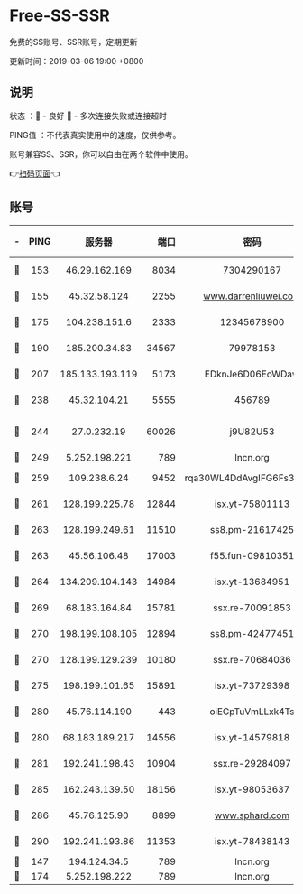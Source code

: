 # Free-SS-SSR

免费的SS账号、SSR账号，定期更新

更新时间：2019-03-06 19:00 +0800

## 说明

状态     ：🙂 - 良好 🙁 - 多次连接失败或连接超时

PING值   ：不代表真实使用中的速度，仅供参考。

账号兼容SS、SSR，你可以自由在两个软件中使用。

👉[扫码页面](https://liesauer.github.io/Free-SS-SSR/)👈

## 账号

|-|PING|服务器|端口|密码|加密方式|区域|
|:----:|:----:|:-----:|-----:|:----:|:----:|:----:|
|🙂|153|46.29.162.169|8034|7304290167|aes-256-cfb|RU|
|🙂|155|45.32.58.124|2255|www.darrenliuwei.com|aes-256-cfb|JP|
|🙂|175|104.238.151.6|2333|12345678900|aes-256-cfb|JP|
|🙂|190|185.200.34.83|34567|79978153|aes-256-cfb|US|
|🙂|207|185.133.193.119|5173|EDknJe6D06EoWDaw|aes-256-cfb|US|
|🙂|238|45.32.104.21|5555|456789|aes-256-cfb|SG|
|🙂|244|27.0.232.19|60026|j9U82U53|xchacha20-ietf-poly1305|HK|
|🙂|249|5.252.198.221|789|lncn.org|rc4|JP|
|🙂|259|109.238.6.24|9452|rqa30WL4DdAvgIFG6Fs3znzTa|aes-256-cfb|FR|
|🙂|261|128.199.225.78|12844|isx.yt-75801113|aes-256-cfb|SG|
|🙂|263|128.199.249.61|11510|ss8.pm-21617425|aes-256-cfb|SG|
|🙂|263|45.56.106.48|17003|f55.fun-09810351|aes-256-cfb|US|
|🙂|264|134.209.104.143|14984|isx.yt-13684951|aes-256-cfb|SG|
|🙂|269|68.183.164.84|15781|ssx.re-70091853|aes-256-cfb|US|
|🙂|270|198.199.108.105|12894|ss8.pm-42477451|aes-256-cfb|US|
|🙂|270|128.199.129.239|10180|ssx.re-70684036|aes-256-cfb|SG|
|🙂|275|198.199.101.65|15891|isx.yt-73729398|aes-256-cfb|US|
|🙂|280|45.76.114.190|443|oiECpTuVmLLxk4Ts|aes-256-cfb|AU|
|🙂|280|68.183.189.217|14556|isx.yt-14579818|aes-256-cfb|SG|
|🙂|281|192.241.198.43|10904|ssx.re-29284097|aes-256-cfb|US|
|🙂|285|162.243.139.50|18156|isx.yt-98053637|aes-256-cfb|US|
|🙂|286|45.76.125.90|8899|www.sphard.com|aes-256-cfb|AU|
|🙂|290|192.241.193.86|11353|isx.yt-78438143|aes-256-cfb|US|
|🙂|147|194.124.34.5|789|lncn.org|rc4|JP|
|🙂|174|5.252.198.222|789|lncn.org|rc4|JP|
